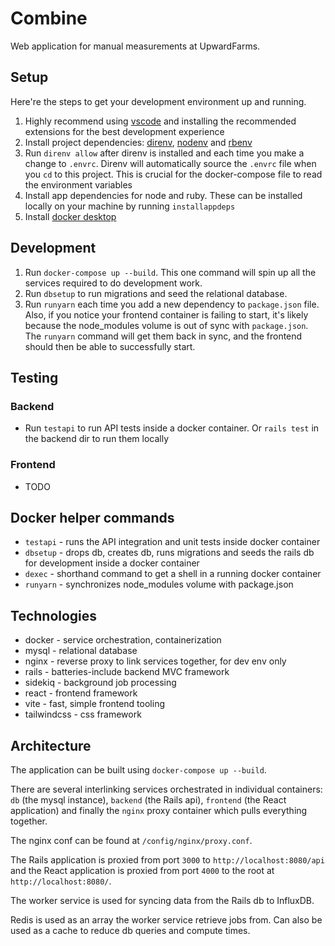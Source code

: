# Combine

Web application for manual measurements at UpwardFarms.

## Setup

Here're the steps to get your development environment up and running.

1. Highly recommend using [vscode](https://code.visualstudio.com/) and installing the recommended extensions for the best development experience
1. Install project dependencies: [direnv](https://direnv.net/), [nodenv](https://github.com/nodenv/nodenv) and [rbenv](https://github.com/rbenv/rbenv)
1. Run `direnv allow` after direnv is installed and each time you make a change to `.envrc`. Direnv will automatically source the `.envrc` file when you `cd` to this project. This is crucial for the docker-compose file to read the environment variables
1. Install app dependencies for node and ruby. These can be installed locally on your machine by running `installappdeps`
1. Install [docker desktop](https://docs.docker.com/desktop/)

## Development

1. Run `docker-compose up --build`. This one command will spin up all the services required to do development work.
1. Run `dbsetup` to run migrations and seed the relational database.
1. Run `runyarn` each time you add a new dependency to `package.json` file. Also, if you notice your frontend container is failing to start, it's likely because the node_modules volume is out of sync with `package.json`. The `runyarn` command will get them back in sync, and the frontend should then be able to successfully start.

## Testing

### Backend

- Run `testapi` to run API tests inside a docker container. Or `rails test` in the backend dir to run them locally

### Frontend

- TODO

## Docker helper commands

- `testapi` - runs the API integration and unit tests inside docker container
- `dbsetup` - drops db, creates db, runs migrations and seeds the rails db for development inside a docker container
- `dexec` - shorthand command to get a shell in a running docker container
- `runyarn` - synchronizes node_modules volume with package.json

## Technologies

- docker - service orchestration, containerization
- mysql - relational database
- nginx - reverse proxy to link services together, for dev env only
- rails - batteries-include backend MVC framework
- sidekiq - background job processing
- react - frontend framework
- vite - fast, simple frontend tooling
- tailwindcss - css framework

## Architecture

The application can be built using `docker-compose up --build`.

There are several interlinking services orchestrated in individual containers: `db` (the mysql instance), `backend` (the Rails api), `frontend` (the React application) and finally the `nginx` proxy container which pulls everything together.

The nginx conf can be found at `/config/nginx/proxy.conf`.

The Rails application is proxied from port `3000` to `http://localhost:8080/api` and the React application is proxied from port `4000` to the root at `http://localhost:8080/`.

The worker service is used for syncing data from the Rails db to InfluxDB.

Redis is used as an array the worker service retrieve jobs from. Can also be used as a cache to reduce db queries and compute times.

